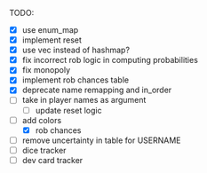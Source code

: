 

TODO:
- [x] use enum_map
- [x] implement reset
- [x] use vec instead of hashmap?
- [x] fix incorrect rob logic in computing probabilities
- [x] fix monopoly
- [x] implement rob chances table
- [x] deprecate name remapping and in_order
- [ ] take in player names as argument
    - [ ] update reset logic
- [ ] add colors
    - [x] rob chances
- [ ] remove uncertainty in table for USERNAME
- [ ] dice tracker
- [ ] dev card tracker